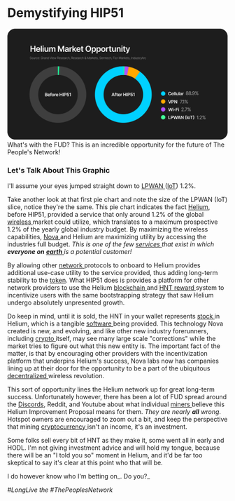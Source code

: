 # Demystifying HIP51

![Look closely!](../.gitbook/assets/beforeandafter.png)
  What's with the FUD? This is an incredible opportunity for the future of The
  People's Network!

### Let's Talk About This Graphic

I'll assume your eyes jumped straight down to [LPWAN ](../helium-glossary.md#lorawan)([IoT](../helium-glossary.md#iot)) 1.2%.&#x20;

Take another look at that first pie chart and note the size of the LPWAN (IoT) slice, notice they're the same. This pie chart indicates the fact [Helium](../helium-glossary.md#helium), before HIP51, provided a service that only around 1.2% of the global [wireless ](../helium-glossary.md#wireless)market could utilize, which translates to a maximum prospective 1.2% of the yearly global industry budget. By maximizing the wireless capabilities, [Nova ](../helium-glossary.md#nova-nova-labs)and Helium are maximizing utility by accessing the industries full budget. _This is one of the few_ [_services_ ](../helium-glossary.md#service)_that exist in which **everyone on**_ [_**earth**_ ](../helium-glossary.md#earth)_is a potential customer!_&#x20;

By allowing other [network ](../helium-glossary.md#network)protocols to onboard to Helium provides additional use-case utility to the service provided, thus adding long-term stability to the [token](../helium-glossary.md#native-token). What HIP51 does is provides a platform for other network providers to use the Helium [blockchain ](../helium-glossary.md#blockchain)and [HNT ](../helium-glossary.md#hnt)[reward ](../helium-glossary.md#reward)system to incentivize users with the same bootstrapping strategy that saw Helium undergo absolutely unpresented growth.&#x20;

Do keep in mind, until it is sold, the HNT in your wallet represents [stock ](../helium-glossary.md#stock)in Helium, which is a tangible [software ](../helium-glossary.md#software)being provided. This technology Nova created is new, and evolving, and like other new industry forerunners, including [crypto ](../helium-glossary.md#crypto)itself, may see many large scale "corrections" while the market tries to figure out what this new entity is. The important fact of the matter, is that by encouraging other providers with the incentivization platform that underpins Helium's success, Nova labs now has companies lining up at their door for the opportunity to be a part of the ubiquitous [decentralized ](../helium-glossary.md#decentralized)wireless revolution.&#x20;

This sort of opportunity lines the Helium network up for great long-term success. Unfortunately however, there has been a lot of FUD spread around the [Discords](../helium-glossary.md#discord), Reddit, and Youtube about what individual [miners ](../helium-glossary.md#miner)believe this Helium Improvement Proposal means for them. _They are nearly **all** wrong_.  Hotspot owners are encouraged to zoom out a bit, and keep the perspective that mining [cryptocurrency ](../helium-glossary.md#cryptocurrency)isn't an income, it's an investment.

Some folks sell every bit of HNT as they make it,  some went all in early and HODL. I'm not giving investment advice and will hold my tongue, because there will be an "I told you so" moment in Helium, and it'd be far too skeptical to say it's clear at this point who that will be.&#x20;

I do however know who I'm betting on_. Do you?_

_#LongLive the #ThePeoplesNetwork_
